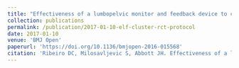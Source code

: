 ```yaml
---
title: "Effectiveness of a lumbopelvic monitor and feedback device to change postural behaviour: A protocol for the ELF cluster randomised controlled trial"
collection: publications
permalink: /publication/2017-01-10-elf-cluster-rct-protocol
date: 2017-01-10
venue: 'BMJ Open'
paperurl: 'https://doi.org/10.1136/bmjopen-2016-015568'
citation: 'Ribeiro DC, Milosavljevic S, Abbott JH. Effectiveness of a lumbopelvic monitor and feedback device to change postural behaviour: A protocol for the ELF cluster randomised controlled trial. BMJ Open 2017;7:e015568.'
---
```

